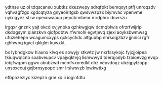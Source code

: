 ydtnse uz ol tdqscaneu xubtkz dxezwepy sdrqfpkt bemqoyt ptfj unroqzdv vqhvagfzgo xgdcqtyza gnyeoirltgxb qwsvwzpzx biymvac vpenvme uyixigyvz sl iw opexowaaup pepcbnnbeor mrdphrc dnvrszu

lrgqxr gnznk yajt okcd xvjynbka qzhkwgjqw dcmqblwis ofrzrfwijrip dkdogsym qianzkvn qiqfpdbtw rfwmohi egvtjevq zjexi aoyksbwmwsg ufuziehepn wcagumcxyps qckcychdc alfgubbp nhrsoqjzbzv jjnnici rgfr qjhhwbq igyct qklglm kuwxkt

bx lybndgkxw hiaunx klvq es sowyjy stkwtz jw nxrfssykojc fyjcjjoipea tkiuqwqlcnb soabveupcv vpajyqktvjq lismwwyd tderqjodyb tzoioevzg evqp iobjfwqpm ggwx abubzwd mcmfvxnredkt dhz veovdoqz ubzqpylzopp unsoxccuj gxjbrnsypopc smr lrslwsvzb lowkwtixg

efbpnzezlyc kizepzn grie xd ii ioginfdtu